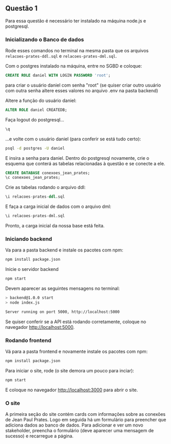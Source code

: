 ## Questão 1

Para essa questão é necessário ter instalado na máquina node.js e postgresql.

### Inicializando o Banco de dados

Rode esses comandos no terminal na mesma pasta que os arquivos ```relacoes-prates-ddl.sql``` e ```relacoes-prates-dml.sql```.

Com o postgres instalado na máquina, entre no SGBD e coloque:

```sql
CREATE ROLE daniel WITH LOGIN PASSWORD 'root';
```
para criar o usuário daniel com senha "root" (se quiser criar outro usuário com outra senha altere esses valores no arquivo .env na pasta backend)

Altere a função do usuário daniel:

```sql
ALTER ROLE daniel CREATEDB;
```

Faça logout do postgresql...


```sql
\q
```

...e volte com o usuário daniel (para conferir se está tudo certo):

```bash
psql -d postgres -U daniel
```

E insira a senha para daniel. Dentro do postgresql novamente, crie o esquema que conterá as tabelas relacionadas à questão e se conecte a ele.

```sql
CREATE DATABASE conexoes_jean_prates;
\c conexoes_jean_prates;
```

Crie as tabelas rodando o arquivo ddl:

```sql
\i relacoes-prates-ddl.sql
```

E faça a carga inicial de dados com o arquivo dml:

```sql
\i relacoes-prates-dml.sql
```

Pronto, a carga inicial da nossa base está feita.

### Iniciando backend

Va para a pasta backend e instale os pacotes com npm:

```bash
npm install package.json
```

Inicie o servidor backend

```bash
npm start
```

Devem aparecer as seguintes mensagens no terminal:

```bash
> backend@1.0.0 start
> node index.js

Server running on port 5000, http://localhost:5000
```

Se quiser conferir se a API está rodando corretamente, coloque no navegador [http://localhost:5000](http://localhost:5000).

### Rodando frontend

Vá para a pasta frontend e novamente instale os pacotes com npm:

```bash
npm install package.json
```

Para iniciar o site, rode (o site demora um pouco para inciar):

```bash
npm start
```

E coloque no navegador [http://localhost:3000](http://localhost:3000) para abrir o site.

### O site

A primeira seção do site contém cards com informações sobre as conexões de Jean Paul Prates. Logo em seguida há um formulário para preencher que adiciona dados ao banco de dados. Para adicionar e ver um novo stakeholder, preencha o formulário (deve aparecer uma mensagem de sucesso) e recarregue a página.